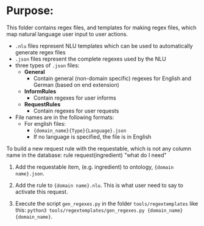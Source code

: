 # Purpose:
This folder contains regex files, and templates for making regex files, which map natural language user input to user actions.

* `.nlu` files represent NLU templates which can be used to automatically generate regex files
* `.json` files represent the complete regexes used by the NLU
* three types of `.json` files:
  * **General**
     * Contain general (non-domain specific) regexes for English and German (based on end extension)
  * **InformRules**
    * Contain regexes for user informs
  * **RequestRules** 
    * Contain regexes for user requests
* File names are in the following formats:
  * For english files:
    * `{domain_name}{Type}{Language}.json`
    * If no language is specified, the file is in English

To build a new request rule with the requestable, which is not any column name in the database: 
    rule request(ingredient)
        "what do I need"
	
1. Add the requestable item, (e.g. ingredient) to ontology, `{domain name}.json`.

2. Add the rule to `{domain name}.nlu`. This is what user need to say to activate this request.

3. Execute the script `gen_regexes.py` in the folder `tools/regextemplates` like this:
`python3 tools/regextemplates/gen_regexes.py {domain_name} {domain_name}`.